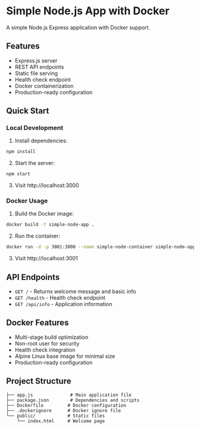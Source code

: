 # Simple Node.js App with Docker

A simple Node.js Express application with Docker support.

## Features

- Express.js server
- REST API endpoints
- Static file serving
- Health check endpoint
- Docker containerization
- Production-ready configuration

## Quick Start

### Local Development

1. Install dependencies:
```bash
npm install
```

2. Start the server:
```bash
npm start
```

3. Visit http://localhost:3000

### Docker Usage

1. Build the Docker image:
```bash
docker build -t simple-node-app .
```

2. Run the container:
```bash
docker run -d -p 3001:3000 --name simple-node-container simple-node-app
```

3. Visit http://localhost:3001

## API Endpoints

- `GET /` - Returns welcome message and basic info
- `GET /health` - Health check endpoint
- `GET /api/info` - Application information

## Docker Features

- Multi-stage build optimization
- Non-root user for security
- Health check integration
- Alpine Linux base image for minimal size
- Production-ready configuration

## Project Structure

```
├── app.js              # Main application file
├── package.json        # Dependencies and scripts
├── Dockerfile         # Docker configuration
├── .dockerignore      # Docker ignore file
└── public/            # Static files
    └── index.html     # Welcome page
```